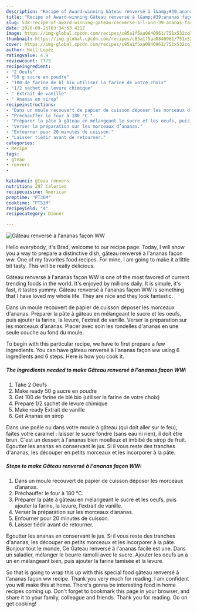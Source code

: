 ```yaml
---
description: "Recipe of Award-winning Gâteau renversé à l&amp;#39;ananas façon WW"
title: "Recipe of Award-winning Gâteau renversé à l&amp;#39;ananas façon WW"
slug: 538-recipe-of-award-winning-gateau-renverse-a-l-and-39-ananas-facon-ww
date: 2020-09-26T03:34:53.411Z
image: https://img-global.cpcdn.com/recipes/c85a1f5aa0840961/751x532cq70/gateau-renverse-a-lananas-facon-ww-photo-principale-de-la-recette.jpg
thumbnail: https://img-global.cpcdn.com/recipes/c85a1f5aa0840961/751x532cq70/gateau-renverse-a-lananas-facon-ww-photo-principale-de-la-recette.jpg
cover: https://img-global.cpcdn.com/recipes/c85a1f5aa0840961/751x532cq70/gateau-renverse-a-lananas-facon-ww-photo-principale-de-la-recette.jpg
author: Nell Lopez
ratingvalue: 4.9
reviewcount: 7779
recipeingredient:
- "2 Oeufs"
- "50 g sucre en poudre"
- "100 de farine de bl bio utiliser la farine de votre choix"
- "1/2 sachet de levure chimique"
- " Extrait de vanille"
- " Ananas en sirop"
recipeinstructions:
- "Dans un moule recouvert de papier de cuisson déposer les morceaux d’ananas."
- "Préchauffer le four à 180 °C."
- "Préparer la pâte à gâteau en mélangeant le sucre et les oeufs, puis ajouter la farine, la levure, l’extrait de vanille."
- "Verser la préparation sur les morceaux d’ananas."
- "Enfourner pour 20 minutes de cuisson."
- "Laisser tiédir avant de retourner."
categories:
- Recipe
tags:
- gteau
- renvers
- 

katakunci: gteau renvers  
nutrition: 297 calories
recipecuisine: American
preptime: "PT36M"
cooktime: "PT51M"
recipeyield: "4"
recipecategory: Dinner

---
```



![Gâteau renversé à l&#39;ananas façon WW](https://img-global.cpcdn.com/recipes/c85a1f5aa0840961/751x532cq70/gateau-renverse-a-lananas-facon-ww-photo-principale-de-la-recette.jpg)

Hello everybody, it's Brad, welcome to our recipe page. Today, I will show you a way to prepare a distinctive dish, gâteau renversé à l&#39;ananas façon ww. One of my favorites food recipes. For mine, I am going to make it a little bit tasty. This will be really delicious.

Gâteau renversé à l&#39;ananas façon WW is one of the most favored of current trending foods in the world. It's enjoyed by millions daily. It is simple, it's fast, it tastes yummy. Gâteau renversé à l&#39;ananas façon WW is something that I have loved my whole life. They are nice and they look fantastic.

Dans un moule recouvert de papier de cuisson déposer les morceaux d&#39;ananas. Préparer la pâte à gâteau en mélangeant le sucre et les oeufs, puis ajouter la farine, la levure, l&#39;extrait de vanille. Verser la préparation sur les morceaux d&#39;ananas. Placer avec soin les rondelles d&#39;ananas en une seule couche au fond du moule.


To begin with this particular recipe, we have to first prepare a few ingredients. You can have gâteau renversé à l&#39;ananas façon ww using 6 ingredients and 6 steps. Here is how you cook it.

<!--inarticleads1-->

##### The ingredients needed to make Gâteau renversé à l&#39;ananas façon WW:

1. Take 2 Oeufs
1. Make ready 50 g sucre en poudre
1. Get 100 de farine de blé bio (utiliser la farine de votre choix)
1. Prepare 1/2 sachet de levure chimique
1. Make ready  Extrait de vanille
1. Get  Ananas en sirop


Dans une poêle ou dans votre moule à gâteau (qui doit aller sur le feu), faites votre caramel : laisser le sucre fondre (sans eau ni rien), il doit être brun. C&#39;est un dessert à l&#39;ananas bien moelleux et imbibé de sirop de fruit. Egoutter les ananas en conservant le jus. Si il vous reste des tranches d&#39;ananas, les découper en petits morceaux et les incorporer à la pâte. 

<!--inarticleads2-->

##### Steps to make Gâteau renversé à l&#39;ananas façon WW:

1. Dans un moule recouvert de papier de cuisson déposer les morceaux d’ananas.
1. Préchauffer le four à 180 °C.
1. Préparer la pâte à gâteau en mélangeant le sucre et les oeufs, puis ajouter la farine, la levure, l’extrait de vanille.
1. Verser la préparation sur les morceaux d’ananas.
1. Enfourner pour 20 minutes de cuisson.
1. Laisser tiédir avant de retourner.


Egoutter les ananas en conservant le jus. Si il vous reste des tranches d&#39;ananas, les découper en petits morceaux et les incorporer à la pâte. Bonjour tout le monde, Ce Gateau renversé à l&#39;ananas facile est une. Dans un saladier, mélanger le beurre ramolli avec le sucre. Ajouter les oeufs un à un en mélangeant bien, puis ajouter la farine tamisée et la levure. 

So that is going to wrap this up with this special food gâteau renversé à l&#39;ananas façon ww recipe. Thank you very much for reading. I am confident you will make this at home. There's gonna be interesting food in home recipes coming up. Don't forget to bookmark this page in your browser, and share it to your family, colleague and friends. Thank you for reading. Go on get cooking!
